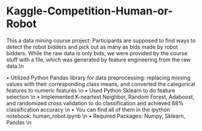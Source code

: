 # Kaggle-Competition-Human-or-Robot

This a data mining course project:
Participants are supposed to find ways to detect the robot bidders and pick out as many as bids made by robot bidders. While the raw data is only bids, we were provided by the course stuff with a file, which was generated by feature engineering from the raw data.\n

• Utilized Python Pandas library for data preprocessing: replacing missing values with their corresponding class means, and converted the categorical features to numeric features \n
• Used Python Sklearn to do feature selection \n
• Implemented K-neartest Neighbor, Random Forest, Adaboost, and randomized cross validation to do classification and achieved 88% classification accuracy \n
• You can find all of them in the ipython notebook: human_robot.ipynb \n
• Required Packages: Numpy, Sklearn, Pandas \n

